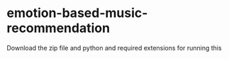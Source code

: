 # emotion-based-music-recommendation
Download the zip file and python and required extensions for running this
